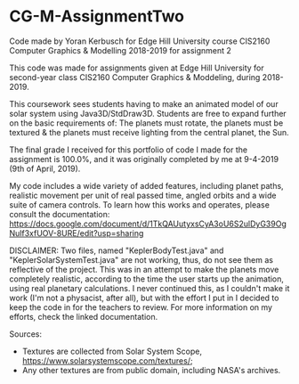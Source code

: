 # CG-M-AssignmentTwo
Code made by Yoran Kerbusch for Edge Hill University course CIS2160 Computer Graphics &amp; Modelling 2018-2019 for assignment 2

This code was made for assignments given at Edge Hill University for second-year class CIS2160 Computer Graphics & Moddeling, during 2018-2019.

This coursework sees students having to make an animated model of our solar system using Java3D/StdDraw3D. Students are free to expand further on the basic requirements of: The planets must rotate, the planets must be textured & the planets must receive lighting from the central planet, the Sun.

The final grade I received for this portfolio of code I made for the assignment is 100.0%, and it was originally completed by me at 9-4-2019 (9th of April, 2019).

My code includes a wide variety of added features, including planet paths, realistic movement per unit of real passed time, angled orbits and a wide suite of camera controls. To learn how this works and operates, please consult the documentation: https://docs.google.com/document/d/1TkQAUutyxsCyA3oU6S2ulDyG39OgNulf3xfUOV-8URE/edit?usp=sharing

DISCLAIMER: Two files, named "KeplerBodyTest.java" and "KeplerSolarSystemTest.java" are not working, thus, do not see them as reflective of the project. This was in an attempt to make the planets move completely realistic, according to the time the user starts up the animation, using real planetary calculations. I never continued this, as I couldn't make it work (I'm not a physacist, after all), but with the effort I put in I decided to keep the code in for the teachers to review. For more information on my efforts, check the linked documentation.

Sources:
- Textures are collected from Solar System Scope, https://www.solarsystemscope.com/textures/;
- Any other textures are from public domain, including NASA's archives.
